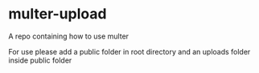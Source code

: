 # multer-upload
A repo containing how to use multer


For use please add a public folder in root directory and an uploads folder inside public folder
